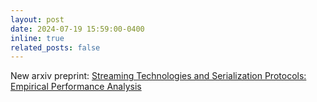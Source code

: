 ```yaml
---
layout: post
date: 2024-07-19 15:59:00-0400
inline: true
related_posts: false
---
```


New arxiv preprint: [Streaming Technologies and Serialization Protocols: Empirical Performance Analysis](https://arxiv.org/abs/2407.13494)
